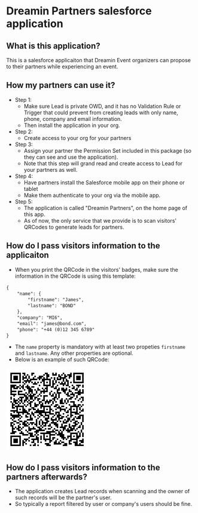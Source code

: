 # Dreamin Partners salesforce application

## What is this application?

This is a salesforce applicaiton that Dreamin Event organizers can propose to their partners while experiencing an event.

## How my partners can use it?

- Step 1:
  - Make sure Lead is private OWD, and it has no Validation Rule or Trigger that could prevent from creating leads with only name, phone, company and email information.
  - Then install the application in your org.
- Step 2:
  - Create access to your org for your partners
- Step 3:
  - Assign your partner the Permission Set included in this package (so they can see and use the application).
  - Note that this step will grand read and create access to Lead for your partners as well.
- Step 4:
  - Have partners install the Salesforce mobile app on their phone or tablet
  - Make them authenticate to your org via the mobile app.
- Step 5:
  - The application is called "Dreamin Partners", on the home page of this app.
  - As of now, the only service that we provide is to scan visitors' QRCodes to generate leads for partners.

## How do I pass visitors information to the applicaiton

- When you print the QRCode in the visitors' badges, make sure the information in the QRCode is using this template:
```
{ 
    "name": { 
        "firstname": "James", 
        "lastname": "BOND"
    }, 
    "company": "MI6", 
    "email": "james@bond.com",
    "phone": "+44 (0)12 345 6789"
}
```
- The `name` property is mandatory with at least two propeties `firstname` and `lastname`. Any other properties are optional.
- Below is an example of such QRCode:

![example of a QRCode](./image.png)

## How do I pass visitors information to the partners afterwards?

- The application creates Lead records when scanning and the owner of such records will be the partner's user.
- So typically a report filtered by user or company's users should be fine.
